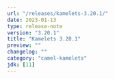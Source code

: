 ```yaml
---
url: "/releases/kamelets-3.20.1/"
date: 2023-01-13
type: release-note
version: "3.20.1"
title: "Kamelets 3.20.1"
preview: ""
changelog: ""
category: "camel-kamelets"
jdk: [11]
---
```

